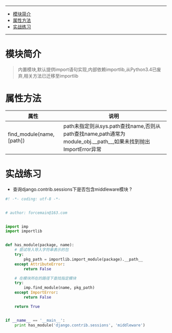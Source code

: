 

----

* [模块简介](#模块简介)
* [属性方法](#属性方法)
* [实战练习](#实战练习)

----

# 模块简介

> 内置模块,默认提供import语句实现,内部依赖importlib,从Python3.4已废弃,相关方法已迁移至importlib

# 属性方法

| 属性                      | 说明                                                         |
| ------------------------- | ------------------------------------------------------------ |
| find_module(name, [path]) | path未指定则从sys.path查找name,否则从path查找name,path通常为module_obj.\_\_path\_\_,如果未找到抛出ImportError异常 |



# 实战练习

* 查询django.contrib.sessions下是否包含middleware模块 ?

```python
#! -*- coding: utf-8 -*-


# author: forcemain@163.com


import imp
import importlib


def has_module(package, name):
    # 尝试导入导入字符串表示的包
    try:
        pkg_path = importlib.import_module(package).__path__
    except AttributeError:
        return False

    # 在模块所在的路径下查找指定模块
    try:
        imp.find_module(name, pkg_path)
    except ImportError:
        return False

    return True


if __name__ == '__main__':
    print has_module('django.contrib.sessions', 'middleware')
```

